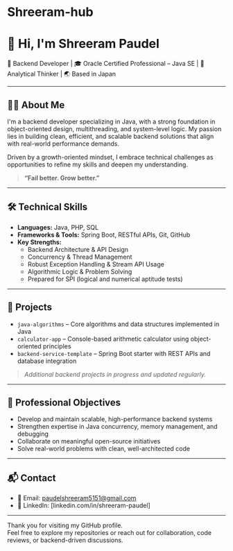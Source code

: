 # Shreeram-hub 
# 👋 Hi, I'm Shreeram Paudel

🔹 Backend Developer | 🎓 Oracle Certified Professional – Java SE | 🧠 Analytical Thinker | 🌏 Based in Japan

---

## 🧑‍💻 About Me

I'm a backend developer specializing in Java, with a strong foundation in object-oriented design, multithreading, and system-level logic. My passion lies in building clean, efficient, and scalable backend solutions that align with real-world performance demands.

Driven by a growth-oriented mindset, I embrace technical challenges as opportunities to refine my skills and deepen my understanding.  
> **“Fail better. Grow better.”**

---

## 🛠️ Technical Skills

- **Languages:** Java, PHP, SQL  
- **Frameworks & Tools:** Spring Boot, RESTful APIs, Git, GitHub  
- **Key Strengths:**  
  - Backend Architecture & API Design  
  - Concurrency & Thread Management  
  - Robust Exception Handling & Stream API Usage  
  - Algorithmic Logic & Problem Solving  
  - Prepared for SPI (logical and numerical aptitude tests)

---

## 📂 Projects

- `java-algorithms` – Core algorithms and data structures implemented in Java  
- `calculator-app` – Console-based arithmetic calculator using object-oriented principles  
- `backend-service-template` – Spring Boot starter with REST APIs and database integration  

> *Additional backend projects in progress and updated regularly.*

---

## 🎯 Professional Objectives

- Develop and maintain scalable, high-performance backend systems  
- Strengthen expertise in Java concurrency, memory management, and debugging  
- Collaborate on meaningful open-source initiatives  
- Solve real-world problems with clean, well-architected code

---

## 📬 Contact

- 📧 Email: [paudelshreeram5151@gmail.com](mailto:paudelshreeram5151@gmail.com)  
- 🔗 LinkedIn: [linkedin.com/in/shreeram-paudel]

---

Thank you for visiting my GitHub profile.  
Feel free to explore my repositories or reach out for collaboration, code reviews, or backend-driven discussions.
